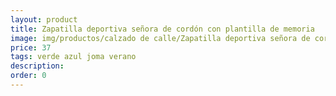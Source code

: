 ```yaml
---
layout: product
title: Zapatilla deportiva señora de cordón con plantilla de memoria
image: img/productos/calzado de calle/Zapatilla deportiva señora de cordón con plantilla de memoria=37=verde azul joma verano.webp
price: 37
tags: verde azul joma verano
description: 
order: 0
---
```

